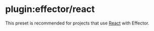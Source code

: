 # plugin:effector/react

This preset is recommended for projects that use [React](https://reactjs.org) with Effector.

<!--@include: ./__react.md-->
